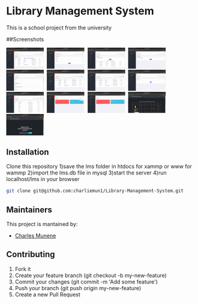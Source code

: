 # Library Management System
This is a school project from the university

##Screenshots
<p float="left">
  <kbd>
  <img src="https://github.com/charliemun1/Library-Management-System/blob/master/Screenshots/Screenshot from 2021-01-21 17-31-07.png" width="100" />
  </kbd>
    <kbd>
  <img src="https://github.com/charliemun1/Library-Management-System/blob/master/Screenshots/Screenshot from 2021-01-21 17-30-30.png" width="100" />
  </kbd>
    <kbd>
  <img src="https://github.com/charliemun1/Library-Management-System/blob/master/Screenshots/Screenshot from 2021-01-21 17-30-25.png" width="100" />
  </kbd>
    <kbd>
  <img src="https://github.com/charliemun1/Library-Management-System/blob/master/Screenshots/Screenshot from 2021-01-21 17-30-13.png" width="100" />
  </kbd>
    <kbd>
  <img src="https://github.com/charliemun1/Library-Management-System/blob/master/Screenshots/Screenshot from 2021-01-21 17-30-10.png" width="100" />
  </kbd>
    <kbd>
  <img src="https://github.com/charliemun1/Library-Management-System/blob/master/Screenshots/Screenshot from 2021-01-21 17-30-07.png" width="100" />
  </kbd>
    <kbd>
  <img src="https://github.com/charliemun1/Library-Management-System/blob/master/Screenshots/Screenshot from 2021-01-21 17-30-03.png" width="100" />
  </kbd>
    <kbd>
  <img src="https://github.com/charliemun1/Library-Management-System/blob/master/Screenshots/Screenshot from 2021-01-21 17-29-58.png" width="100" />
  </kbd>
    <kbd>
  <img src="https://github.com/charliemun1/Library-Management-System/blob/master/Screenshots/Screenshot from 2021-01-21 17-29-53.png" width="100" />
  </kbd>
    <kbd>
  <img src="https://github.com/charliemun1/Library-Management-System/blob/master/Screenshots/Screenshot from 2021-01-21 17-29-43.png" width="100" />
  </kbd>
    <kbd>
  <img src="https://github.com/charliemun1/Library-Management-System/blob/master/Screenshots/Screenshot from 2021-01-21 17-29-37.png" width="100" />
  </kbd>
    <kbd>
  <img src="https://github.com/charliemun1/Library-Management-System/blob/master/Screenshots/Screenshot from 2021-01-21 17-29-33.png" width="100" />
  </kbd>
    <kbd>
  <img src="https://github.com/charliemun1/Library-Management-System/blob/master/Screenshots/Screenshot from 2021-01-21 17-29-10.png" width="100" />
  </kbd>
</p>

## Installation
Clone this repository
1)save the lms folder in htdocs for xammp or www for wammp
2)import the lms.db file in mysql
3)start the server
4)run localhost/lms in your browser
```bash
git clone git@github.com:charliemun1/Library-Management-System.git
```

## Maintainers
This project is mantained by:
* [Charles Munene](https://github.com/charliemun1/)


## Contributing

1. Fork it
2. Create your feature branch (git checkout -b my-new-feature)
3. Commit your changes (git commit -m 'Add some feature')
5. Push your branch (git push origin my-new-feature)
6. Create a new Pull Request
